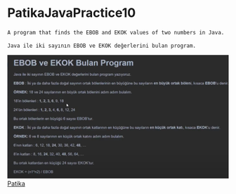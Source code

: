 # PatikaJavaPractice10
```
A program that finds the EBOB and EKOK values of two numbers in Java.
```

```
Java ile iki sayının EBOB ve EKOK değerlerini bulan program.
```
![img.png](EBOB&EKOK.png)
[Patika](https://www.patika.dev)


